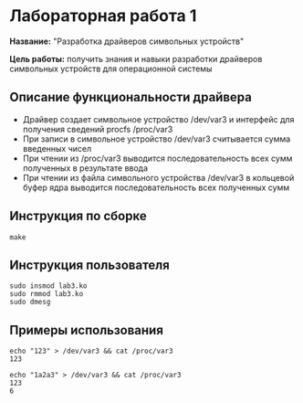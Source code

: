 # Лабораторная работа 1

**Название:** "Разработка драйверов символьных устройств"

**Цель работы:** получить знания и навыки разработки драйверов символьных устройств для операционной системы

## Описание функциональности драйвера

- Драйвер создает символьное устройство /dev/var3 и интерфейс для получения сведений procfs /proc/var3
- При записи в символьное устройство /dev/var3 считывается сумма введенных чисел
- При чтении из /proc/var3 выводится последовательность всех сумм полученных в результате ввода
- При чтении из файлa символьного устройства /dev/var3 в кольцевой буфер ядра выводится последовательность всех полученных сумм

## Инструкция по сборке

``` make ```

## Инструкция пользователя

```
sudo insmod lab3.ko
sudo rmmod lab3.ko
sudo dmesg
```

## Примеры использования

```
echo "123" > /dev/var3 && cat /proc/var3
123

echo "1a2a3" > /dev/var3 && cat /proc/var3
123
6
```
